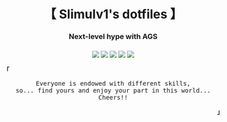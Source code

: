 <div align="center">
    <h1>【 Slimulv1's dotfiles 】</h1>
    <h3> Next-level hype with AGS </h3>
    <h3></h3>
</div>
<div align="center">

![](https://img.shields.io/github/last-commit/slimulv1/dotfiles?&style=for-the-badge&color=7C4DFF&logoColor=D9E0EE&labelColor=292324)
![](https://img.shields.io/github/stars/slimulv1/dotfiles?style=for-the-badge&logo=andela&color=FDD835&logoColor=D9E0EE&labelColor=292324)
[![](https://img.shields.io/github/repo-size/slimulv1/dotfiles?color=03A9F4&label=SIZE&logo=googledrive&style=for-the-badge&logoColor=D9E0EE&labelColor=292324)](https://github.com/slimulv1/dotfiles)
![](https://img.shields.io/badge/issues-skill-green?style=for-the-badge&color=CCE8E9&logoColor=D9E0EE&labelColor=292324)
![](https://img.shields.io/github/license/slimulv1/dotfiles?style=for-the-badge&color=9ECE6A)
</a>

<p align="left"><b><samp>「</samp></b></p>
  <p align="center">
    <samp>
      Everyone is endowed with different skills,<br>
      so... find yours and enjoy your part in this world... <br>
      Cheers!!<br>
    </samp>
  </p>
<p align="right"><b><samp>」</samp></b></p>
